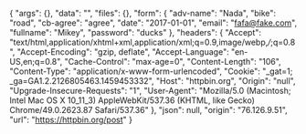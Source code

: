 {
  "args": {}, 
  "data": "", 
  "files": {}, 
  "form": {
    "adv-name": "Nada", 
    "bike": "road", 
    "cb-agree": "agree", 
    "date": "2017-01-01", 
    "email": "fafa@fake.com", 
    "fullname": "Mikey", 
    "password": "ducks"
  }, 
  "headers": {
    "Accept": "text/html,application/xhtml+xml,application/xml;q=0.9,image/webp,*/*;q=0.8", 
    "Accept-Encoding": "gzip, deflate", 
    "Accept-Language": "en-US,en;q=0.8", 
    "Cache-Control": "max-age=0", 
    "Content-Length": "106", 
    "Content-Type": "application/x-www-form-urlencoded", 
    "Cookie": "_gat=1; _ga=GA1.2.2126805463.1459453332", 
    "Host": "httpbin.org", 
    "Origin": "null", 
    "Upgrade-Insecure-Requests": "1", 
    "User-Agent": "Mozilla/5.0 (Macintosh; Intel Mac OS X 10_11_3) AppleWebKit/537.36 (KHTML, like Gecko) Chrome/49.0.2623.87 Safari/537.36"
  }, 
  "json": null, 
  "origin": "76.126.9.51", 
  "url": "https://httpbin.org/post"
}
